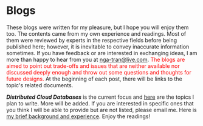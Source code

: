 # Blogs

These blogs were written for my pleasure, but I hope you will enjoy them too. The contents came from my own experience and readings. Most of them were reviewed by experts in the respective fields before being published here; however, it is inevitable to convey inaccurate information sometimes. If you have feedback or are interested in exchanging ideas, I am more than happy to hear from you at nga-tran@live.com. <span style="color: red;"> The blogs are aimed to point out trade-offs and issues that are neither available nor discussed deeply enough and throw out some questions and thoughts for future designs. </span> At the beginning of each post, there will be links to the topic's related documents.

**_Distributed Cloud Databases_** is the current focus and [here](https://github.com/NGA-TRAN/Blogs/blob/main/posts.md) are the topics I plan to write. More will be added. If you are interested in specific ones that you think I will be able to provide but are not listed, please email me. Here is [my brief background and experience](https://www.linkedin.com/in/nga-tran-0641183/). Enjoy the readings!